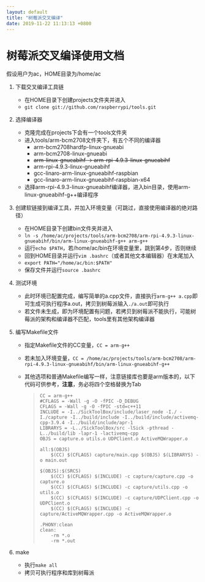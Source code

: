 ```yaml
---
layout: default
title: "树莓派交叉编译"
date: 2019-11-22 11:13:13 +0800
---
```



# 树莓派交叉编译使用文档

假设用户为ac，HOME目录为/home/ac

1. 下载交叉编译工具链

    - 在HOME目录下创建projects文件夹并进入
    - `git clone git://github.com/raspberrypi/tools.git`

2. 选择编译器

    - 克隆完成在projects下会有一个tools文件夹
    - 进入tools/arm-bcm2708文件夹下，有五个不同的编译器
        - arm-bcm2708hardfp-linux-gnueabi
        - arm-bcm2708-linux-gnueabi
        - ~~arm-linux-gnueabihf -> arm-rpi-4.9.3-linux-gnueabihf~~
        - arm-rpi-4.9.3-linux-gnueabihf
        - gcc-linaro-arm-linux-gnueabihf-raspbian
        - gcc-linaro-arm-linux-gnueabihf-raspbian-x64
    - 选择arm-rpi-4.9.3-linux-gnueabihf编译器，进入bin目录，使用arm-linux-gnueabihf-g++编译程序

3. 创建软链接到编译工具，并加入环境变量（可跳过，直接使用编译器的绝对路径）

    - 在HOME目录下创建bin文件夹并进入
    - `ln -s /home/ac/projects/tools/arm-bcm2708/arm-rpi-4.9.3-linux-gnueabihf/bin/arm-linux-gnueabihf-g++ arm-g++`
    - 运行`echo $PATH`，若/home/ac/bin在环境变量里，跳到第4步，否则继续
    - 回到HOME目录并运行`vim .bashrc`（或者其他文本编辑器）在末尾加入
    - `export PATH="/home/ac/bin:$PATH"`
    - 保存文件并运行`source .bashrc`

4. 测试环境

    - 此时环境已配置完成，编写简单的a.cpp文件，直接执行`arm-g++ a.cpp`即可生成可执行程序a.out，拷贝到树莓派输入`./a.out`即可执行
    - 若文件未生成，即为环境配置有问题，若拷贝到树莓派不能执行，可能树莓派的架构和编译器不匹配，tools里有其他架构编译器

5. 编写Makefile文件

    - 指定Makefile文件的CC变量，`CC = arm-g++`
    - 若未加入环境变量，`CC = /home/ac/projects/tools/arm-bcm2708/arm-rpi-4.9.3-linux-gnueabihf/bin/arm-linux-gnueabihf-g++`
    - 其他选项和普通Makefile编写一样，注意链接库也要是arm版本的，以下代码可供参考，**注意**，务必将四个空格替换为Tab

        > ```shell
        > CC = arm-g++
        > #CFLAGS = -Wall -g -O -fPIC -D_DEBUG
        > CFLAGS = -Wall -g -O -fPIC -std=c++11
        > INCLUDE = -I../SickToolBox/include/laser_node -I./ -I./capture -I../build/include -I../build/include/activemq-cpp-3.9.4 -I../build/include/apr-1
        > LIBRARYS = -L../SickToolBox/src -lSick -pthread -L../build/lib -lapr-1 -lactivemq-cpp
        > OBJS = capture.o utils.o UDPClient.o ActiveMQWrapper.o
        > 
        > all:$(OBJS)
        >     $(CC) $(CFLAGS) capture/main.cpp $(OBJS) $(LIBRARYS) -o main.out
        > 
        > $(OBJS):$(SRCS)
        >     $(CC) $(CFLAGS) $(INCLUDE) -c capture/capture.cpp -o capture.o
        >     $(CC) $(CFLAGS) $(INCLUDE) -c capture/utils.cpp -o utils.o
        >     $(CC) $(CFLAGS) $(INCLUDE) -c capture/UDPClient.cpp -o UDPClient.o
        >     $(CC) $(CFLAGS) $(INCLUDE) -c capture/ActiveMQWrapper.cpp -o ActiveMQWrapper.o
        > 
        > .PHONY:clean
        > clean:
        >     -rm *.o
        >     -rm *.out
        > ```

6. make

    - 执行`make all`
    - 拷贝可执行程序和库到树莓派
